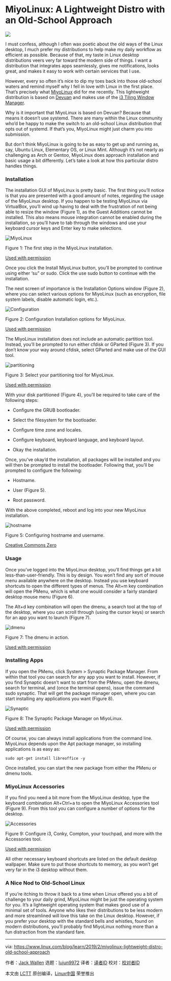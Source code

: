 [#]: collector: (lujun9972)
[#]: translator: ( )
[#]: reviewer: ( )
[#]: publisher: ( )
[#]: url: ( )
[#]: subject: (MiyoLinux: A Lightweight Distro with an Old-School Approach)
[#]: via: (https://www.linux.com/blog/learn/2019/2/miyolinux-lightweight-distro-old-school-approach)
[#]: author: (Jack Wallen https://www.linux.com/users/jlwallen)

MiyoLinux: A Lightweight Distro with an Old-School Approach
======
![](https://www.linux.com/sites/lcom/files/styles/rendered_file/public/miyo_main.jpg?itok=ErLiqGwp)

I must confess, although I often wax poetic about the old ways of the Linux desktop, I much prefer my distributions to help make my daily workflow as efficient as possible. Because of that, my taste in Linux desktop distributions veers very far toward the modern side of things. I want a distribution that integrates apps seamlessly, gives me notifications, looks great, and makes it easy to work with certain services that I use.

However, every so often it’s nice to dip my toes back into those old-school waters and remind myself why I fell in love with Linux in the first place. That’s precisely what [MiyoLinux][1] did for me recently. This lightweight distribution is based on [Devuan][2] and makes use of the [i3 Tiling Window Manager][3].

Why is it important that MiyoLinux is based on Devuan? Because that means it doesn’t use systemd. There are many within the Linux community who’d be happy to make the switch to an old-school Linux distribution that opts out of systemd. If that’s you, MiyoLinux might just charm you into submission.

But don’t think MiyoLinux is going to be as easy to get up and running as, say, Ubuntu Linux, Elementary OS, or Linux Mint. Although it’s not nearly as challenging as Arch or Gentoo, MiyoLinux does approach installation and basic usage a bit differently. Let’s take a look at how this particular distro handles things.

### Installation

The installation GUI of MiyoLinux is pretty basic. The first thing you’ll notice is that you are presented with a good amount of notes, regarding the usage of the MiyoLinux desktop. If you happen to be testing MiyoLinux via VirtualBox, you’ll wind up having to deal with the frustration of not being able to resize the window (Figure 1), as the Guest Additions cannot be installed. This also means mouse integration cannot be enabled during the installation, so you’ll have to tab through the windows and use your keyboard cursor keys and Enter key to make selections.

![MiyoLinux][5]

Figure 1: The first step in the MiyoLinux installation.

[Used with permission][6]

Once you click the Install MiyoLinux button, you’ll be prompted to continue using either ‘su” or sudo. Click the use sudo button to continue with the installation.

The next screen of importance is the Installation Options window (Figure 2), where you can select various options for MiyoLinux (such as encryption, file system labels, disable automatic login, etc.).

![Configuration][8]

Figure 2: Configuration Installation options for MiyoLinux.

[Used with permission][6]

The MiyoLinux installation does not include an automatic partition tool. Instead, you’ll be prompted to run either cfdisk or GParted (Figure 3). If you don’t know your way around cfdisk, select GParted and make use of the GUI tool.

![partitioning ][10]

Figure 3: Select your partitioning tool for MiyoLinux.

[Used with permission][6]

With your disk partitioned (Figure 4), you’ll be required to take care of the following steps:

  * Configure the GRUB bootloader.

  * Select the filesystem for the bootloader.

  * Configure time zone and locales.

  * Configure keyboard, keyboard language, and keyboard layout.

  * Okay the installation.




Once, you’ve okay’d the installation, all packages will be installed and you will then be prompted to install the bootloader. Following that, you’ll be prompted to configure the following:

  * Hostname.

  * User (Figure 5).

  * Root password.




With the above completed, reboot and log into your new MiyoLinux installation.

![hostname][12]

Figure 5: Configuring hostname and username.

[Creative Commons Zero][13]

### Usage

Once you’ve logged into the MiyoLinux desktop, you’ll find things get a bit less-than-user-friendly. This is by design. You won’t find any sort of mouse menu available anywhere on the desktop. Instead you use keyboard shortcuts to open the different types of menus. The Alt+m key combination will open the PMenu, which is what one would consider a fairly standard desktop mouse menu (Figure 6).

The Alt+d key combination will open the dmenu, a search tool at the top of the desktop, where you can scroll through (using the cursor keys) or search for an app you want to launch (Figure 7).

![dmenu][15]

Figure 7: The dmenu in action.

[Used with permission][6]

### Installing Apps

If you open the PMenu, click System > Synaptic Package Manager. From within that tool you can search for any app you want to install. However, if you find Synaptic doesn’t want to start from the PMenu, open the dmenu, search for terminal, and (once the terminal opens), issue the command sudo synaptic. That will get the package manager open, where you can start installing any applications you want (Figure 8).

![Synaptic][17]

Figure 8: The Synaptic Package Manager on MiyoLinux.

[Used with permission][6]

Of course, you can always install applications from the command line. MiyoLinux depends upon the Apt package manager, so installing applications is as easy as:

```
sudo apt-get install libreoffice -y
```

Once installed, you can start the new package from either the PMenu or dmenu tools.

### MiyoLinux Accessories

If you find you need a bit more from the MiyoLinux desktop, type the keyboard combination Alt+Ctrl+a to open the MiyoLinux Accessories tool (Figure 9). From this tool you can configure a number of options for the desktop.

![Accessories][19]

Figure 9: Configure i3, Conky, Compton, your touchpad, and more with the Accessories tool.

[Used with permission][6]

All other necessary keyboard shortcuts are listed on the default desktop wallpaper. Make sure to put those shortcuts to memory, as you won’t get very far in the i3 desktop without them.

### A Nice Nod to Old-School Linux

If you’re itching to throw it back to a time when Linux offered you a bit of challenge to your daily grind, MiyoLinux might be just the operating system for you. It’s a lightweight operating system that makes good use of a minimal set of tools. Anyone who likes their distributions to be less modern and more streamlined will love this take on the Linux desktop. However, if you prefer your desktop with the standard bells and whistles, found on modern distributions, you’ll probably find MiyoLinux nothing more than a fun distraction from the standard fare.

--------------------------------------------------------------------------------

via: https://www.linux.com/blog/learn/2019/2/miyolinux-lightweight-distro-old-school-approach

作者：[Jack Wallen][a]
选题：[lujun9972][b]
译者：[译者ID](https://github.com/译者ID)
校对：[校对者ID](https://github.com/校对者ID)

本文由 [LCTT](https://github.com/LCTT/TranslateProject) 原创编译，[Linux中国](https://linux.cn/) 荣誉推出

[a]: https://www.linux.com/users/jlwallen
[b]: https://github.com/lujun9972
[1]: https://sourceforge.net/p/miyolinux/wiki/Home/
[2]: https://devuan.org/
[3]: https://i3wm.org/
[4]: /files/images/miyo1jpg
[5]: https://www.linux.com/sites/lcom/files/styles/rendered_file/public/miyo_1.jpg?itok=5PxRDYRE (MiyoLinux)
[6]: /licenses/category/used-permission
[7]: /files/images/miyo2jpg
[8]: https://www.linux.com/sites/lcom/files/styles/rendered_file/public/miyo_2.jpg?itok=svlVr7VI (Configuration)
[9]: /files/images/miyo3jpg
[10]: https://www.linux.com/sites/lcom/files/styles/rendered_file/public/miyo_3.jpg?itok=lpNzZBPz (partitioning)
[11]: /files/images/miyo5jpg
[12]: https://www.linux.com/sites/lcom/files/styles/rendered_file/public/miyo_5.jpg?itok=lijIsgZ2 (hostname)
[13]: /licenses/category/creative-commons-zero
[14]: /files/images/miyo7jpg
[15]: https://www.linux.com/sites/lcom/files/styles/rendered_file/public/miyo_7.jpg?itok=I8Ow3PX6 (dmenu)
[16]: /files/images/miyo8jpg
[17]: https://www.linux.com/sites/lcom/files/styles/rendered_file/public/miyo_8.jpg?itok=oa502KfM (Synaptic)
[18]: /files/images/miyo9jpg
[19]: https://www.linux.com/sites/lcom/files/styles/rendered_file/public/miyo_9.jpg?itok=gUM4mxEv (Accessories)
